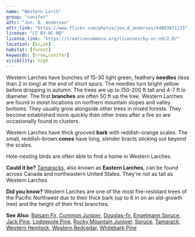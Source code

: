 ```yaml
---
name: "Western Larch"
group: "conifer"
attr: "Jon. D. Anderson"
attr_link: "https://www.flickr.com/photos/jon_d_anderson/44803671115"
license: "CC BY-NC-ND"
license_link: "https://creativecommons.org/licenses/by-nc-nd/2.0/"
location: [bc,ab]
habitat: [forest]
keywords: [tree,conifer]
visibility: high
---
```

Western Larches have bunches of 15-30 light green, feathery **needles** (less than 2 in long) at the end of short spurs. The needles turn bright yellow before dropping in autumn. The trees are up to 150-200 ft tall and 4-7 ft in diameter. The first **branches** are often 50 ft up the tree. Western Larches are found in moist locations on northern mountain slopes and valley bottoms. They usually grow alongside other trees in mixed forests. They become established more quickly than other trees after a fire so are occasionally found in clusters.

Western Larches have thick grooved **bark** with reddish-orange scales. The small, reddish-brown **cones** have long, slender bracts sticking out beyond the scales.

Hole-nesting birds are often able to find a home in Western Larches.

**Could it be?** [Tamaracks](/trees/tam/), also known as **Eastern Larches**, can be found across Canada and northeastern United States. They're not as tall as Western Larches.

**Did you know?** Western Larches are one of the most fire-resistant trees of the Pacific Northwest due to their thick bark (up to 6 in on an old-growth tree) and the height of their first branches.

<!-- generated, do not edit -->
**See Also:**
[Balsam Fir](/trees/balfir/),
[Common Juniper](/trees/comjun/),
[Douglas-fir](/trees/dougfir/),
[Engelmann Spruce](/trees/engel/),
[Jack Pine](/trees/jack/),
[Lodgepole Pine](/trees/lodge/),
[Rocky Mountain Juniper](/trees/rockyjun/),
[Spruce](/trees/spruce/),
[Tamarack](/trees/tam/),
[Western Hemlock](/trees/westhem/),
[Western Redcedar](/trees/westred/),
[Whitebark Pine](/trees/whbark/)
